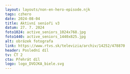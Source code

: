 ```yaml
---
layout: layouts/non-en-hero-episode.njk
tags: czhero
date: 2024-08-04
title: Aktivní senioři v3
datum: 27. 7. 2024
foto1024: active_seniors_1024x768.jpg
foto1440: active_seniors_1440x825.jpg
alt: obrázek fotografa
link: https://www.rtvs.sk/televizia/archiv/14252/478870
header: Poslední díl
tv: ČT 2
cta: Přehrát díl
logo: logo_DVOJKA_biele.svg
---
```


